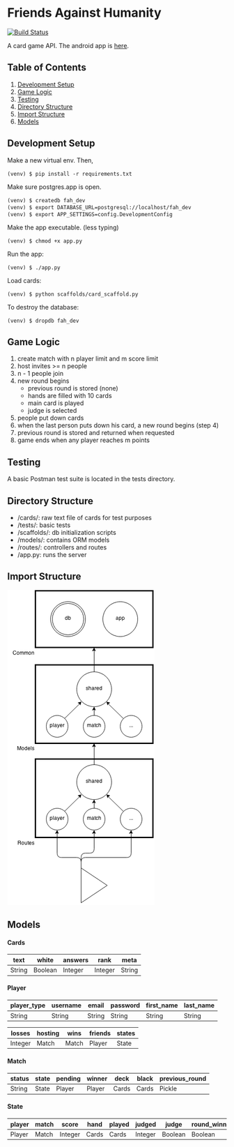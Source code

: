 # Friends Against Humanity

[![Build Status](https://travis-ci.org/25cf/friends-against-humanity.svg?branch=master)](https://travis-ci.org/25cf/friends-against-humanity)

A card game API. The android app is [here](https://github.com/25cf/friends-against-humanity-android).

## Table of Contents
1. [Development Setup](#development-setup)
2. [Game Logic](#game-logic)
3. [Testing](#testing)
4. [Directory Structure](#directory-structure)
5. [Import Structure](#import-structure)
6. [Models](#models)

## <a name='development-setup'></a> Development Setup
Make a new virtual env. Then,
<pre><code>(venv) $ pip install -r requirements.txt</code></pre>

Make sure postgres.app is open.
<pre><code>(venv) $ createdb fah_dev
(venv) $ export DATABASE_URL=postgresql://localhost/fah_dev
(venv) $ export APP_SETTINGS=config.DevelopmentConfig</code></pre>

Make the app executable. (less typing)
<pre><code>(venv) $ chmod +x app.py</code></pre>

Run the app:
<pre><code>(venv) $ ./app.py</code></pre>

Load cards:
<pre><code>(venv) $ python scaffolds/card_scaffold.py</code></pre>

To destroy the database:
<pre><code>(venv) $ dropdb fah_dev</code></pre>

## <a name='game-logic'></a> Game Logic
1. create match with n player limit and m score limit
1. host invites >= n people
1. n - 1 people join
1. new round begins
	- previous round is stored (none)
	- hands are filled with 10 cards
	- main card is played
	- judge is selected
1. people put down cards
1. when the last person puts down his card, a new round begins (step 4)
1. previous round is stored and returned when requested
1. game ends when any player reaches m points

## <a name='testing'></a> Testing
A basic Postman test suite is located in the tests directory.

## <a name='directory-structure'></a> Directory Structure
- /cards/: raw text file of cards for test purposes
- /tests/: basic tests
- /scaffolds/: db initialization scripts
- /models/: contains ORM models
- /routes/: controllers and routes
- /app.py: runs the server

## <a name='import-structure'></a> Import Structure
![arch](./concepts/architecture.png)

## <a name='models'></a> Models
#### Cards

|text  |white  |answers|rank   |meta
|------|-------|-------|-------|------
|String|Boolean|Integer|Integer|String

#### Player
|player_type|username|email |password|first_name|last_name|
|-----------|--------|------|--------|----------|---------|
|String     |String  |String|String  |String    |String   |

|losses |hosting|wins |friends|states|
|-------|-------|-----|-------|------|
|Integer|Match  |Match|Player |State |

#### Match
|status|state|pending|winner|deck |black|previous_round|
|------|-----|-------|------|-----|-----|--------------|
|String|State|Player |Player|Cards|Cards|Pickle        |

#### State
|player|match|score  |hand   |played|judged |judge  |round_winner|viewed_round_end|
|------|-----|-------|-------|------|-------|-------|------------|----------------|
|Player|Match|Integer|Cards  |Cards |Integer|Boolean|Boolean     |Boolean         |
